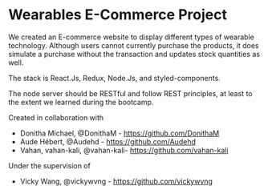 # Wearables E-Commerce Project

We created an E-commerce website to display different types of wearable technology. Although users cannot currently purchase the products, it does simulate a purchase without the transaction and updates stock quantities as well.  

The stack is React.Js, Redux, Node.Js, and styled-components.

The node server should be RESTful and follow REST principles, at least to the extent we learned during the bootcamp.

Created in collaboration with
- Donitha Michael, @DonithaM - https://github.com/DonithaM
- Aude Hébert, @Audehd - https://github.com/Audehd
- Vahan, vahan-kali, @vahan-kali- https://github.com/vahan-kali

Under the supervision of
- Vicky Wang, @vickywvng - https://github.com/vickywvng
